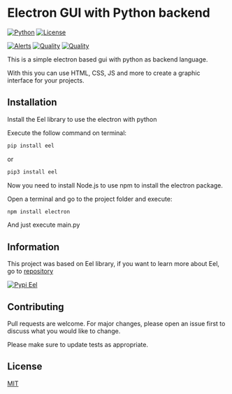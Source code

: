 # Electron GUI with Python backend

[![Python](https://img.shields.io/pypi/pyversions/Eel?style=for-the-badge&logo=python)](https://www.python.org/)
[![License](https://img.shields.io/github/license/thomaznathanael/electron-gui-and-python?style=for-the-badge)](https://github.com/thomaznathanael/electron-gui-and-python/blob/main/LICENSE)

[![Alerts](https://img.shields.io/lgtm/alerts/github/thomaznathanael/electron-gui-and-python?style=for-the-badge&logo=lgtm)](https://lgtm.com/projects/g/thomaznathanael/electron-gui-and-python/alerts/)
[![Quality](https://img.shields.io/lgtm/grade/python/github/thomaznathanael/electron-gui-and-python?style=for-the-badge&logo=lgtm)](https://lgtm.com/projects/g/thomaznathanael/electron-gui-and-python/context:python)
[![Quality](https://img.shields.io/lgtm/grade/javascript/github/thomaznathanael/electron-gui-and-python?style=for-the-badge&logo=lgtm)](https://lgtm.com/projects/g/thomaznathanael/electron-gui-and-python/context:javascript)

This is a simple electron based gui with python as backend language.

With this you can use HTML, CSS, JS and more to create a graphic interface for your projects.

## Installation

Install the Eel library to use the electron with python

Execute the follow command on terminal:
```bash
pip install eel
```
or
```bash
pip3 install eel
```

Now you need to install Node.js to use npm to install the electron package.

Open a terminal and go to the project folder and execute:

```bash
npm install electron
```
And just execute main.py

## Information

This project was based on Eel library, if you want to learn more about Eel, go to [repository](https://github.com/samuelhwilliams/Eel)

[![Pypi Eel](https://img.shields.io/badge/Pypi-EEL-blue?style=for-the-badge&logo=python)](https://pypi.org/project/Eel/)

## Contributing
Pull requests are welcome. For major changes, please open an issue first to discuss what you would like to change.

Please make sure to update tests as appropriate.

## License
[MIT](https://choosealicense.com/licenses/mit/)
